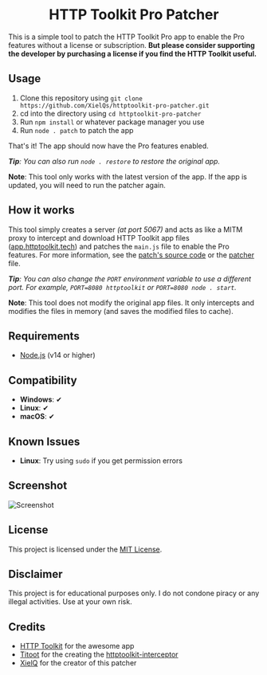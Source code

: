 <h1 align="center">HTTP Toolkit Pro Patcher</h1>

This is a simple tool to patch the HTTP Toolkit Pro app to enable the Pro features without a license or subscription. **But please consider supporting the developer by purchasing a license if you find the HTTP Toolkit useful.**

## Usage

1. Clone this repository using `git clone https://github.com/XielQs/httptoolkit-pro-patcher.git`
2. cd into the directory using `cd httptoolkit-pro-patcher`
3. Run `npm install` or whatever package manager you use
4. Run `node . patch` to patch the app

That's it! The app should now have the Pro features enabled.

***Tip**: You can also run `node . restore` to restore the original app.*

**Note**: This tool only works with the latest version of the app. If the app is updated, you will need to run the patcher again.

## How it works

This tool simply creates a server *(at port 5067)* and acts as like a MITM proxy to intercept and download HTTP Toolkit app files ([app.httptoolkit.tech](https://app.httptoolkit.tech)) and patches the `main.js` file to enable the Pro features. For more information, see the [patch's source code](patch.js) or the [patcher](index.js) file.

***Tip**: You can also change the `PORT` environment variable to use a different port. For example, `PORT=8080 httptoolkit` or `PORT=8080 node . start`.*

**Note**: This tool does not modify the original app files. It only intercepts and modifies the files in memory (and saves the modified files to cache).

## Requirements

- [Node.js](https://nodejs.org) (v14 or higher)

## Compatibility

- **Windows**: ✔
- **Linux**: ✔
- **macOS**: ✔

## Known Issues

- **Linux**: Try using `sudo` if you get permission errors

## Screenshot

![Screenshot](https://i.imgur.com/keYK7zR.png)

## License

This project is licensed under the [MIT License](LICENSE).

## Disclaimer

This project is for educational purposes only. I do not condone piracy or any illegal activities. Use at your own risk.

## Credits

- [HTTP Toolkit](https://httptoolkit.com) for the awesome app
- [Titoot](https://github.com/Titoot) for the creating the [httptoolkit-interceptor](https://github.com/Titoot/httptoolkit-interceptor)
- [XielQ](https://github.com/XielQs) for the creator of this patcher
